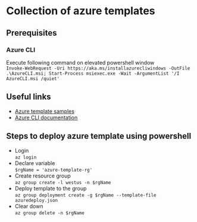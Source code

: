 # Collection of azure templates

## Prerequisites

### Azure CLI

Execute following command on elevated powershell window  
`Invoke-WebRequest -Uri https://aka.ms/installazurecliwindows -OutFile .\AzureCLI.msi; Start-Process msiexec.exe -Wait -ArgumentList '/I AzureCLI.msi /quiet'`

## Useful links

- [Azure template samples](https://docs.microsoft.com/en-us/azure/azure-resource-manager/templates/template-tutorial-create-first-template?tabs=azure-powershell)
- [Azure CLI documentation](https://docs.microsoft.com/en-us/cli/azure/?view=azure-cli-latest)

## Steps to deploy azure template using powershell

- Login  
`az login`
- Declare variable  
`$rgName = 'azure-template-rg'`
- Create resource group  
`az group create -l westus -n $rgName`
- Deploy template to the group  
`az group deployment create -g $rgName --template-file azuredeploy.json`
- Clear down  
`az group delete -n $rgName`

